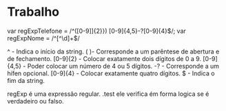 # Trabalho
var regExpTelefone = /^\([0-9]]{2}}\) \[0-9]{4,5}-?\[0-9]{4}$/;
var regExpNome = /^[^\d]+$/

^ - Indica o início da string.
\( \)- Corresponde a um parêntese de abertura e de fechamento.
[0-9]{2} - Colocar exatamente dois dígitos de 0 a 9.
[0-9]{4,5} - Poder colocar um número de 4 ou 5 dígitos.
-? - Corresponde a um hífen opcional.
[0-9]{4} - Colocar exatamente quatro dígitos.
$ - Indica o fim da string.

regExp é uma expressão regular.
.test ele verifica ém forma logica se é verdadeiro ou falso.

